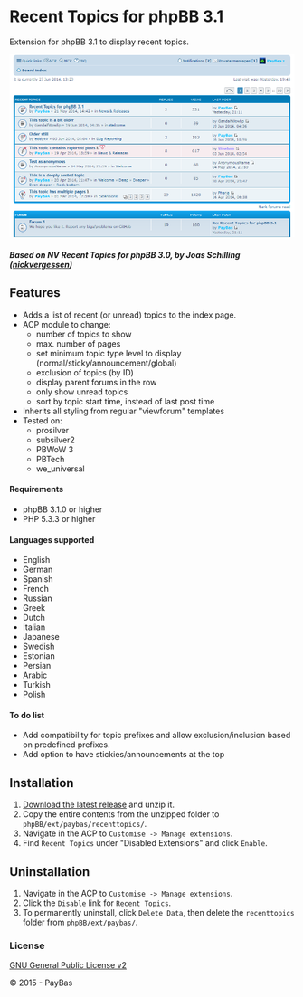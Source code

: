 Recent Topics for phpBB 3.1
============

Extension for phpBB 3.1 to display recent topics.

![Screenshot](screenshot.png)

##### Based on NV Recent Topics for phpBB 3.0, by Joas Schilling ([nickvergessen](https://github.com/nickvergessen))


## Features
- Adds a list of recent (or unread) topics to the index page.
- ACP module to change:
  - number of topics to show
  - max. number of pages
  - set minimum topic type level to display (normal/sticky/announcement/global)
  - exclusion of topics (by ID)
  - display parent forums in the row
  - only show unread topics
  - sort by topic start time, instead of last post time
- Inherits all styling from regular "viewforum" templates
- Tested on:
  - prosilver
  - subsilver2
  - PBWoW 3
  - PBTech
  - we_universal

#### Requirements
- phpBB 3.1.0 or higher
- PHP 5.3.3 or higher

#### Languages supported
- English
- German
- Spanish
- French
- Russian
- Greek
- Dutch
- Italian
- Japanese
- Swedish
- Estonian
- Persian
- Arabic
- Turkish
- Polish

#### To do list
- Add compatibility for topic prefixes and allow exclusion/inclusion based on predefined prefixes.
- Add option to have stickies/announcements at the top

## Installation
1. [Download the latest release](https://github.com/PayBas/RecentTopics/releases) and unzip it.
2. Copy the entire contents from the unzipped folder to `phpBB/ext/paybas/recenttopics/`.
3. Navigate in the ACP to `Customise -> Manage extensions`.
4. Find `Recent Topics` under "Disabled Extensions" and click `Enable`.

## Uninstallation
1. Navigate in the ACP to `Customise -> Manage extensions`.
2. Click the `Disable` link for `Recent Topics`.
3. To permanently uninstall, click `Delete Data`, then delete the `recenttopics` folder from `phpBB/ext/paybas/`.

### License
[GNU General Public License v2](http://opensource.org/licenses/GPL-2.0)

© 2015 - PayBas
